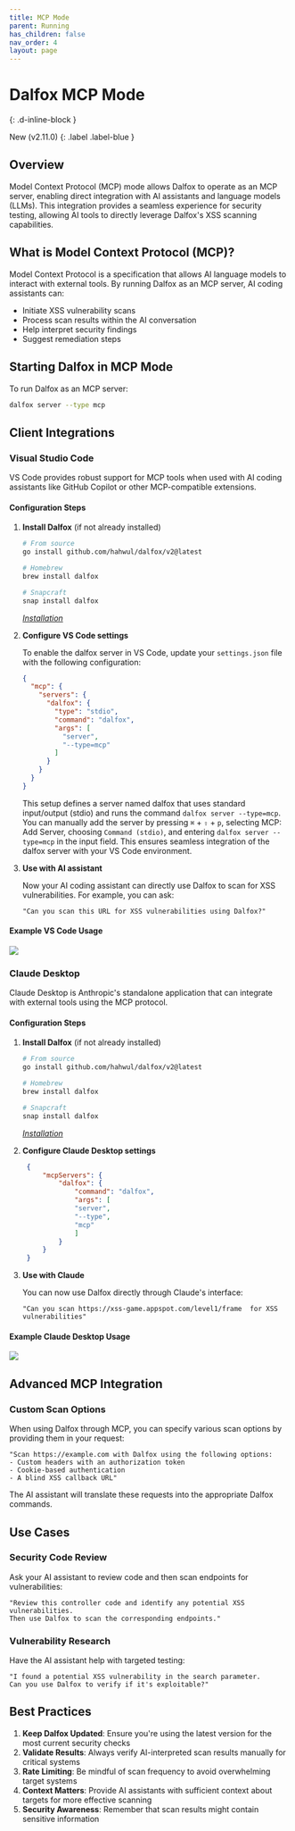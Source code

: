 ```yaml
---
title: MCP Mode
parent: Running
has_children: false
nav_order: 4
layout: page
---
```


# Dalfox MCP Mode
{: .d-inline-block }

New (v2.11.0) 
{: .label .label-blue }

## Overview

Model Context Protocol (MCP) mode allows Dalfox to operate as an MCP server, enabling direct integration with AI assistants and language models (LLMs). This integration provides a seamless experience for security testing, allowing AI tools to directly leverage Dalfox's XSS scanning capabilities.

## What is Model Context Protocol (MCP)?

Model Context Protocol is a specification that allows AI language models to interact with external tools. By running Dalfox as an MCP server, AI coding assistants can:

- Initiate XSS vulnerability scans
- Process scan results within the AI conversation
- Help interpret security findings
- Suggest remediation steps

## Starting Dalfox in MCP Mode

To run Dalfox as an MCP server:

```bash
dalfox server --type mcp
```

## Client Integrations

### Visual Studio Code

VS Code provides robust support for MCP tools when used with AI coding assistants like GitHub Copilot or other MCP-compatible extensions.

#### Configuration Steps

1. **Install Dalfox** (if not already installed)
   ```bash
   # From source
   go install github.com/hahwul/dalfox/v2@latest

   # Homebrew
   brew install dalfox

   # Snapcraft
   snap install dalfox
   ```

   *[Installation](/page/installation/)*

2. **Configure VS Code settings**
   
   To enable the dalfox server in VS Code, update your `settings.json` file with the following configuration:
   
   ```json
   {
     "mcp": {
       "servers": {
         "dalfox": {
           "type": "stdio",
           "command": "dalfox",
           "args": [
             "server",
             "--type=mcp"
           ]
         }
       }
     }
   }
   ```

   This setup defines a server named dalfox that uses standard input/output (stdio) and runs the command `dalfox server --type=mcp`. You can manually add the server by pressing `⌘` + `⇧` + `p`, selecting MCP: Add Server, choosing `Command (stdio)`, and entering `dalfox server --type=mcp` in the input field. This ensures seamless integration of the dalfox server with your VS Code environment.

3. **Use with AI assistant**
   
   Now your AI coding assistant can directly use Dalfox to scan for XSS vulnerabilities. For example, you can ask:
   
   ```
   "Can you scan this URL for XSS vulnerabilities using Dalfox?"
   ```

#### Example VS Code Usage

![](/images/page/running/mcp-vscode.jpg)

### Claude Desktop

Claude Desktop is Anthropic's standalone application that can integrate with external tools using the MCP protocol.

#### Configuration Steps

1. **Install Dalfox** (if not already installed)
   ```bash
   # From source
   go install github.com/hahwul/dalfox/v2@latest

   # Homebrew
   brew install dalfox

   # Snapcraft
   snap install dalfox
   ```

   *[Installation](/page/installation/)*

2. **Configure Claude Desktop settings**

   ```json
    {
        "mcpServers": {
            "dalfox": {
                "command": "dalfox",
                "args": [
                "server",
                "--type",
                "mcp"
                ]
            }
        }
    }
   ```

3. **Use with Claude**
   
   You can now use Dalfox directly through Claude's interface:
   
   ```
   "Can you scan https://xss-game.appspot.com/level1/frame  for XSS vulnerabilities"
   ```

#### Example Claude Desktop Usage

![](/images/page/running/mcp-claude.jpg)

## Advanced MCP Integration

### Custom Scan Options

When using Dalfox through MCP, you can specify various scan options by providing them in your request:

```
"Scan https://example.com with Dalfox using the following options:
- Custom headers with an authorization token
- Cookie-based authentication
- A blind XSS callback URL"
```

The AI assistant will translate these requests into the appropriate Dalfox commands.

## Use Cases

### Security Code Review

Ask your AI assistant to review code and then scan endpoints for vulnerabilities:

```
"Review this controller code and identify any potential XSS vulnerabilities. 
Then use Dalfox to scan the corresponding endpoints."
```

### Vulnerability Research

Have the AI assistant help with targeted testing:

```
"I found a potential XSS vulnerability in the search parameter. 
Can you use Dalfox to verify if it's exploitable?"
```

## Best Practices

1. **Keep Dalfox Updated**: Ensure you're using the latest version for the most current security checks
2. **Validate Results**: Always verify AI-interpreted scan results manually for critical systems  
3. **Rate Limiting**: Be mindful of scan frequency to avoid overwhelming target systems
4. **Context Matters**: Provide AI assistants with sufficient context about targets for more effective scanning
5. **Security Awareness**: Remember that scan results might contain sensitive information
